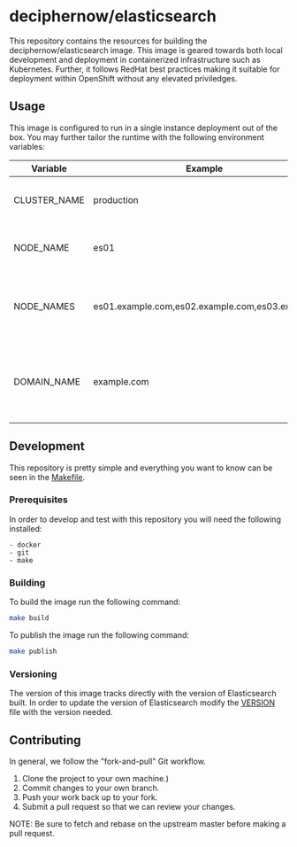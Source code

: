 # deciphernow/elasticsearch

This repository contains the resources for building the deciphernow/elasticsearch image. This image is geared towards both local development and deployment in containerized infrastructure such as Kubernetes.  Further, it follows RedHat best practices making it suitable for deployment within OpenShift without any elevated priviledges.

## Usage

This image is configured to run in a single instance deployment out of the box.  You may further tailor the runtime with the following environment variables:

| Variable     | Example                                        | Default             | Description                                                         |
| ------------ | ---------------------------------------------- | ------------------- | ------------------------------------------------------------------- |
| CLUSTER_NAME | production                                     | local               | The name of the ElasticSearch cluster.                              |
| NODE_NAME    | es01                                           | localhost           | The hostname or address of the server.                              |
| NODE_NAMES   | es01.example.com,es02.example.com,es03.example | localhost.localhost | The hostnames or add addresses of all servers in the cluster.       |
| DOMAIN_NAME  | example.com                                    | localhost           | The domain name that the nodes are registered to (required for v7+) |

## Development

This repository is pretty simple and everything you want to know can be seen in the [Makefile](./Makefile).

### Prerequisites

In order to develop and test with this repository you will need the following installed:

    - docker
    - git
    - make

### Building

To build the image run the following command:

```sh
make build
```

To publish the image run the following command:

```sh
make publish
```

### Versioning

The version of this image tracks directly with the version of Elasticsearch built.  In order to update the version of Elasticsearch modify the [VERSION](./VERSION) file with the version needed. 

## Contributing

In general, we follow the "fork-and-pull" Git workflow.

1. Clone the project to your own machine.)
1. Commit changes to your own branch.
1. Push your work back up to your fork.
1. Submit a pull request so that we can review your changes.

NOTE: Be sure to fetch and rebase on the upstream master before making a pull request.

